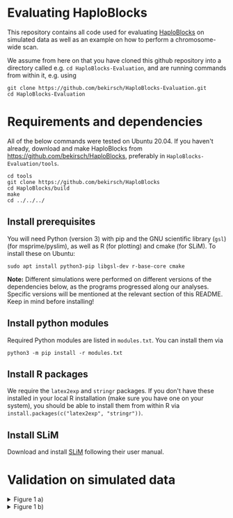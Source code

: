 # Evaluating HaploBlocks

This repository contains all code used for evaluating [HaploBlocks](https://github.com/bekirsch/HaploBlocks) on simulated data as well as an example on how to perform a chromosome-wide scan.

We assume from here on that you have cloned this github repository into a directory called e.g.
`cd HaploBlocks-Evaluation`, and are running commands from within it, e.g. using

```
git clone https://github.com/bekirsch/HaploBlocks-Evaluation.git
cd HaploBlocks-Evaluation
```

# Requirements and dependencies

All of the below commands were tested on Ubuntu 20.04. If you haven't already, download and make HaploBlocks from https://github.com/bekirsch/HaploBlocks, preferably in `HaploBlocks-Evaluation/tools`. 

```
cd tools
git clone https://github.com/bekirsch/HaploBlocks
cd HaploBlocks/build
make
cd ../../../
```

## Install prerequisites

You will need Python (version 3) with pip and the GNU scientific library (`gsl`) (for msprime/pyslim), as well as R (for plotting) and cmake (for SLiM). To install these on Ubuntu:

```
sudo apt install python3-pip libgsl-dev r-base-core cmake
```

**Note:** Different simulations were performed on different versions of the dependencies below, as the programs progressed along our analyses. Specific versions will be mentioned at the relevant section of this README. Keep in mind before installing!

## Install python modules

Required Python modules are listed in `modules.txt`. You can install them via

```
python3 -m pip install -r modules.txt
```

## Install R packages

We require the `latex2exp` and `stringr` packages. If you don't have these installed in your local R installation (make sure you have one on your system), you should be able to install them from within R via `install.packages(c("latex2exp", "stringr"))`.

## Install SLiM

Download and install [SLiM](http://messerlab.org/slim/) following their user manual.

# Validation on simulated data

<details>
    <summary>Figure 1 a)</summary>

   ### Software Versions:

   SLiM:       3.4

   tskit:      0.3.2

   pyslim:     0.403

   msprime:    0.7.4

   1. Create a directory for simulations:
   ```
   mkdir results/evaluation/Additive_10Mb_10kNe
   ```
   2. Define a function for simulating:
   ```
   simulating() {
   seed=$(openssl rand 4 | od -DAn);
   slim -s $seed scripts/Additive.slim &>/dev/null;
   trees=$(echo "results/evaluation/Additive_10Mb_10kNe/simulation${seed}/${seed}_sC0.02_mF*.trees" | tr -d ' ');

   for file in $trees; do
       python3 scripts/recapitation.py -i $file &>/dev/null;
       line=$(cat ${file/.trees/.trees.vcf} | grep -n '4999999' | cut -f1 | cut -d":" -f1)
       cat ${file/.trees/.trees.vcf} | awk -F '\t' -v OFS='\t' -v m=$line -v n=4 -v el='0' 'NR == m { $n = el } 1' | awk -F '\t' -v OFS='\t' -v m=$line -v n=5 -v el='1' 'NR == m { $n = el } 1' | gzip > ${file/.trees/.trees.uniform.vcf.gz}
       rm ${file/.trees/.trees.vcf}
   done
   }
   export -f simulating
   ```

   3. Run 50 simulations (make use of GNU parallel to speed up - provided your setup allows it):
   ```
   for i in {1..50}; do simulating; done
   ```

   4. Create a lookup-table:
   ```
   tools/HaploBlocks/build/filter_lookup -max_k 2000 > results/evaluation/Additive_10Mb_10kNe/ancestry.lookup
   ```

   5. Create a directory for the output:
   ```
   mkdir results/evaluation/Additive_10Mb_10kNe/output
   ```

   6. Define a function for running HaploBlocks:
   ```
   HaploBlocks() {
   vcf_gz=$1;
   vcf=${vcf_gz/.vcf.gz/.vcf}
   cmap=${vcf/.vcf/.vcf.positions};
   rmap=${cmap/.positions/.positions.map};

   zcat $vcf_gz > $vcf
   tools/HaploBlocks/build/extract_positions -i $vcf -o $cmap &>/dev/null;
   awk -v OFS='\t' '{print "chr1", "snp"NR, (50*log(1/(1-(2*1e-8*$0)))), $0}' $cmap | tr ',' '.' > $rmap;
   tools/HaploBlocks/build/full --out_folder results/evaluation/Additive_10Mb_10kNe/output --vcf_path $vcf --genetic_map_path $rmap --lookup_path results/evaluation/Additive_10Mb_10kNe/ancestry.lookup --remove &>/dev/null;

   rm $vcf;
   rm $cmap;
   rm $rmap;
   }
   export -f HaploBlocks
   ```

   7. Run HaploBlocks:
   ```
   for file in results/evaluation/Additive_10Mb_10kNe/simulation*/*.uniform.vcf.gz; do HaploBlocks $file; done
   ```
   8. Count the simulations (needed for plotting):
   ```
   all=$(ls results/evaluation/Additive_10Mb_10kNe/output/*filtered.sHat.csv | wc -l)
   files=$((all / 13))
   ```

   9. Plot Figure:
   ```
   Rscript scripts/Plot_Fig1a.R results/evaluation/Additive_10Mb_10kNe/output $files
   ```

</details>

<details>
    <summary>Figure 1 b)</summary>

   ### Software Versions:

   SLiM:       3.4

   tskit:      0.3.2

   pyslim:     0.403

   msprime:    0.7.4

1. create directory for simulations:
```
mkdir results/evaluation/Gravel_CEU
```

2. Define a function for simulating:
```
simulating_Gravel_CEU() {
  seed=$(openssl rand 4 | od -DAn);
  slim -s $seed -d gen=$1 scripts/Gravel_CEU.slim;
}
export -f simulating_Gravel_CEU
```

3. Define a function for recapitation:
```
recap_Gravel_CEU() {
  trees=$1
  python3 scripts/recapitation_gravel_CEU.py -i $trees;
  line=$(cat ${trees/.trees/.trees.vcf} | grep -n '5000000' | cut -f1 | cut -d":" -f1)
  cat ${trees/.trees/.trees.vcf} | awk -F '\t' -v OFS='\t' -v m=$line -v n=4 -v el='0' 'NR == m { $n = el } 1' | awk -F '\t' -v OFS='\t' -v m=$line -v n=5 -v el='1' 'NR == m { $n = el } 1' | gzip > ${trees/.trees/.trees.uniform.vcf.gz}
  rm ${trees/.trees/.trees.vcf}
  line=$(zcat ${trees/.trees/.trees.uniform.vcf.gz} | cut -f2 | grep -n '\<5000000\>' | cut -d':' -f1);
  zcat ${trees/.trees/.trees.uniform.vcf.gz} | awk -v li=$line 'NR==li' | cut -f1-9 --complement | grep -o '1' | wc -l > ${trees/.trees/.trees.uniform.vcf.gz.count}
}
export -f recap_Gravel_CEU
```
4. Run simulations:

We run more simulations for intermediate generations ago, to ensure sufficient intermediate frequencies are reached.

  For upper and lower frequencies:
  ```
  for g in 5850 5800 5750 5700 5650 5300 5250 5200 5150; do
	  for i in {1..20}; do simulating_Gravel_CEU $g; done
  done
  ```
  For intermediate frequencies:
  ```
  for g in 5600 5550 5500 5450 5400 5350; do
	  for i in {1..40}; do simulating_Gravel_CEU $g; done
  done
  ```
  And to recapitate:
  ```
  for file in results/evaluation/Gravel_CEU/*simulation*/*trees; do recap_Gravel_CEU $file; done
  ```
5. Create directory for output:
```
mkdir results/evaluation/output_gravel_CEU
mv results/evaluation/Gravel_CEU/*simulation*/*.count results/evaluation/output_gravel_CEU
```
6. Define a function for running HaploBlocks:
```
HaploBlocks_gravel_CEU() {
vcf_gz=$1;
vcf=${vcf_gz/.vcf.gz/.vcf}
cmap=${vcf/.vcf/.vcf.positions};
rmap=${cmap/.positions/.positions.map};
zcat $vcf_gz > $vcf
tools/HaploBlocks/extract_positions -i $vcf -o $cmap &>/dev/null;
awk -v OFS='\t' '{print "chr1", "snp"NR, (50*log(1/(1-(2*1e-8*$0)))), $0}' $cmap | tr ',' '.' > $rmap;
tools/HaploBlocks/full --out_folder results/evaluation/output_gravel_CEU --vcf_path $vcf --genetic_map_path $rmap --lookup_path results/evaluation/ancestry.lookup --remove &>/dev/null;
rm $vcf;
rm $cmap;
rm $rmap;
}
export -f HaploBlocks_gravel_CEU
```
7. Run HaploBlocks:
```
for file in results/evaluation/Gravel_CEU/*simulation*/*.uniform.vcf.gz; do HaploBlocks_gravel_CEU $file; done
```

8. Plot results;
```
Rscript scripts/Plot_Fig1b.R results/evaluation/output_gravel_CEU $files
```


</details>






<!---





# Run selection scan

